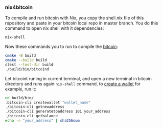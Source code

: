 ### nix4bitcoin
To compile and run bitcoin with Nix, you copy the shell.nix file of this repository and paste in your bitcoin local repo in master branch. You do this command to open nix shell with it dependencies:
```bash
nix-shell
```
 Now these commands you to run to compile the [bitcoin](https://github.com/bitcoin/bitcoin/blob/master/doc/build-unix.md#setup-and-build-example-arch-linux):
```bash
cmake -B build
cmake --build build
ctest --test-dir build
./build/bin/bitcoind
```
Let bitcoint runing in current terminal, and open a new terminal in bitcoin directory and runs again `nix-shell` command, to [create a wallet](https://github.com/bitcoin/bitcoin/blob/master/doc/managing-wallets.md#11-creating-the-wallet) for example, run it:
```bash
cd build/bin/
.bitcoin-cli createwallet "wallet_name"
./bitcoin-cli getnewaddress
./bitcoin-cli generatetoaddress 101 your_address
./bitcoin-cli getbalance
echo -n "your_address" | sha256sum
```
